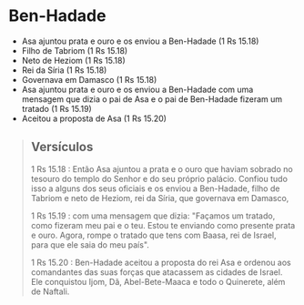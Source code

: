 # Ben-Hadade
- Asa ajuntou prata e ouro e os enviou a Ben-Hadade (1 Rs 15.18)
- Filho de Tabriom (1 Rs 15.18)
- Neto de Heziom (1 Rs 15.18)
- Rei da Síria (1 Rs 15.18)
- Governava em Damasco (1 Rs 15.18)
- Asa ajuntou prata e ouro e os enviou a Ben-Hadade com uma mensagem que dizia o pai de Asa e o pai de Ben-Hadade fizeram um tratado (1 Rs 15.19)
- Aceitou a proposta de Asa (1 Rs 15.20)

> ## Versículos
> 1 Rs 15.18 : Então Asa ajuntou a prata e o ouro que haviam sobrado no tesouro do templo do Senhor e do seu próprio palácio. Confiou tudo isso a alguns dos seus oficiais e os enviou a Ben-Hadade, filho de Tabriom e neto de Heziom, rei da Síria, que governava em Damasco,
>
> 1 Rs 15.19 : com uma mensagem que dizia: "Façamos um tratado, como fizeram meu pai e o teu. Estou te enviando como presente prata e ouro. Agora, rompe o tratado que tens com Baasa, rei de Israel, para que ele saia do meu país".
>
> 1 Rs 15.20 : Ben-Hadade aceitou a proposta do rei Asa e ordenou aos comandantes das suas forças que atacassem as cidades de Israel. Ele conquistou Ijom, Dã, Abel-Bete-Maaca e todo o Quinerete, além de Naftali.